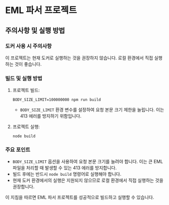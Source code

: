 # EML 파서 프로젝트

## 주의사항 및 실행 방법

### 도커 사용 시 주의사항
이 프로젝트는 현재 도커로 실행하는 것을 권장하지 않습니다. 로컬 환경에서 직접 실행하는 것이 좋습니다.

### 빌드 및 실행 방법

1. 프로젝트 빌드:
   ```
   BODY_SIZE_LIMIT=100000000 npm run build
   ```
   - `BODY_SIZE_LIMIT` 환경 변수를 설정하여 요청 본문 크기 제한을 늘립니다. 이는 413 에러를 방지하기 위함입니다.

2. 프로젝트 실행:
   ```
   node build
   ```

### 주요 포인트
- `BODY_SIZE_LIMIT` 옵션을 사용하여 요청 본문 크기를 늘려야 합니다. 이는 큰 EML 파일을 처리할 때 발생할 수 있는 413 에러를 방지합니다.
- 빌드 후에는 반드시 `node build` 명령어로 실행해야 합니다.
- 현재 도커 환경에서의 실행은 지원되지 않으므로 로컬 환경에서 직접 실행하는 것을 권장합니다.

이 지침을 따르면 EML 파서 프로젝트를 성공적으로 빌드하고 실행할 수 있습니다.
